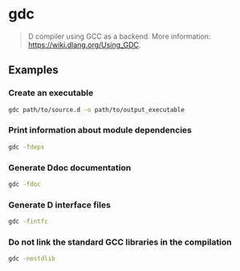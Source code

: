 # gdc

> D compiler using GCC as a backend. More information: <https://wiki.dlang.org/Using_GDC>.

## Examples

### Create an executable

```bash
gdc path/to/source.d -o path/to/output_executable
```

### Print information about module dependencies

```bash
gdc -fdeps
```

### Generate Ddoc documentation

```bash
gdc -fdoc
```

### Generate D interface files

```bash
gdc -fintfc
```

### Do not link the standard GCC libraries in the compilation

```bash
gdc -nostdlib
```
